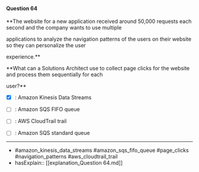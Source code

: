 #### Question  64

**The website for a new application received around 50,000 requests each second and the company wants to use multiple

applications to analyze the navigation patterns of the users on their website so they can personalize the user

experience.**

**What can a Solutions Architect use to collect page clicks for the website and process them sequentially for each

user?**

- [x] :  Amazon Kinesis Data Streams

- [ ] :  Amazon SQS FIFO queue

- [ ] :  AWS CloudTrail trail

- [ ] :  Amazon SQS standard queue

----

- #amazon_kinesis_data_streams #amazon_sqs_fifo_queue #page_clicks #navigation_patterns #aws_cloudtrail_trail
- hasExplain:: [[explanation_Question  64.md]]
